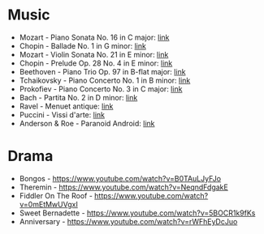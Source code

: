 # Music

* Mozart - Piano Sonata No. 16 in C major: [link](https://en.wikipedia.org/wiki/Piano_Sonata_No._16_(Mozart))
* Chopin - Ballade No. 1 in G minor: [link](https://en.wikipedia.org/wiki/Ballades_(Chopin)#Ballade_No._1)
* Mozart - Violin Sonata No. 21 in E minor: [link](https://en.wikipedia.org/wiki/Violin_Sonata_No._21_(Mozart))
* Chopin - Prelude Op. 28 No. 4 in E minor: [link](https://en.wikipedia.org/wiki/Prelude,_Op._28,_No._4_(Chopin))
* Beethoven - Piano Trio Op. 97 in B-flat major: [link](https://en.wikipedia.org/wiki/Piano_Trio,_Op._97_(Beethoven))
* Tchaikovsky - Piano Concerto No. 1 in B minor: [link](https://en.wikipedia.org/wiki/Piano_Concerto_No._1_(Tchaikovsky))
* Prokofiev - Piano Concerto No. 3 in C major: [link](https://en.wikipedia.org/wiki/Piano_Concerto_No._3_(Prokofiev))
* Bach - Partita No. 2 in D minor: [link](https://en.wikipedia.org/wiki/Partita_for_Violin_No._2_(Bach))
* Ravel - Menuet antique: [link](https://en.wikipedia.org/wiki/Menuet_antique)
* Puccini - Vissi d'arte: [link](https://en.wikipedia.org/wiki/Vissi_d%27arte)
* Anderson & Roe - Paranoid Android: [link](https://www.andersonroe.com/mv-paranoid-android)

# Drama
* Bongos - https://www.youtube.com/watch?v=B0TAuLJyFJo
* Theremin - https://www.youtube.com/watch?v=NeqndFdgakE
* Fiddler On The Roof - https://www.youtube.com/watch?v=0mEtMwUVgxI
* Sweet Bernadette - https://www.youtube.com/watch?v=5BOCR1k9fKs
* Anniversary - https://www.youtube.com/watch?v=rWFhEyDcJuo

